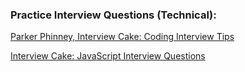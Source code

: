 ### Practice Interview Questions (Technical):

[Parker Phinney, Interview Cake: Coding Interview Tips](https://www.interviewcake.com/article/coding-interview-tips)

[Interview Cake: JavaScript Interview Questions](https://www.interviewcake.com/javascript-interview-questions)

